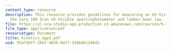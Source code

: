 ```yaml
---
content_type: resource
description: This resource provides guidelines for measuring an UV-Vis spectrum using
  the Cary 100 Scan UV-Visible spectrophotometer and lamber-beer law.
file: https://ol-ocw-studio-app-production.s3.amazonaws.com/courses/5-311-introductory-chemical-experimentation-fall-2005/95a716ff2bb7d6360d77310b86124643_kinetics_app1.pdf
file_type: application/pdf
resourcetype: Document
title: kinetics_app1.pdf
uid: 95a716ff-2bb7-d636-0d77-310b86124643
---
```

